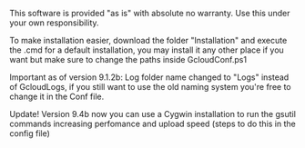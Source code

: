 This software is provided "as is" with absolute no warranty. Use this under your own responsibility.

To make installation easier, download the folder "Installation" and execute the .cmd for a default installation, you may install it any other place if you want 
but make sure to change the paths inside GcloudConf.ps1

Important as of version 9.1.2b: Log folder name changed to "Logs" instead of GcloudLogs, if you still want to use the old naming system you're free to change it in the Conf file.

Update! Version 9.4b now you can use a Cygwin installation to run the gsutil commands increasing perfomance and upload speed (steps to do this in the config file)